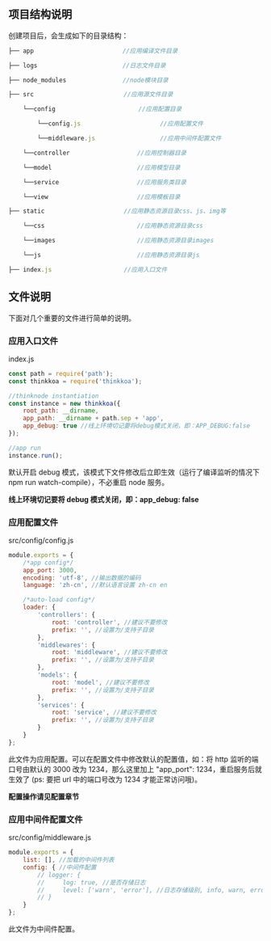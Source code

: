 ## 项目结构说明

创建项目后，会生成如下的目录结构：

```js
├── app　　　　　　　　　　　　　   //应用编译文件目录

├── logs　　　　　　　　　　　　　  //日志文件目录

├── node_modules　　　　　　　    //node模块目录

├── src　　　　　　　　　　　　     //应用源文件目录

    └──config                       //应用配置目录

        └──config.js                      //应用配置文件

        └──middleware.js                  //应用中间件配置文件

    └──controller　　　　            //应用控制器目录

    └──model　　　　　　　            //应用模型目录

    └──service　　　　　　　          //应用服务类目录

    └──view　　　　　　　             //应用模板目录

├── static　　　　　　            //应用静态资源目录css、js、img等

    └──css　　　　　　　              //应用静态资源目录css

    └──images　　　　　　　           //应用静态资源目录images

    └──js　　　　　　　               //应用静态资源目录js

├── index.js　　　　　　          //应用入口文件
```

## 文件说明

下面对几个重要的文件进行简单的说明。

### 应用入口文件

index.js

```js
const path = require('path');
const thinkkoa = require('thinkkoa');

//thinknode instantiation
const instance = new thinkkoa({
    root_path: __dirname,
    app_path: __dirname + path.sep + 'app',
    app_debug: true //线上环境切记要将debug模式关闭，即：APP_DEBUG:false
});

//app run
instance.run();
```

默认开启 debug 模式，该模式下文件修改后立即生效（运行了编译监听的情况下 npm run watch-compile），不必重启 node 服务。

**线上环境切记要将 debug 模式关闭，即：app_debug: false**

### 应用配置文件

src/config/config.js

```js
module.exports = {
    /*app config*/
    app_port: 3000, 
    encoding: 'utf-8', //输出数据的编码
    language: 'zh-cn', //默认语言设置 zh-cn en

    /*auto-load config*/
    loader: {
        'controllers': {
            root: 'controller', //建议不要修改
            prefix: '', //设置为/支持子目录
        },
        'middlewares': {
            root: 'middleware', //建议不要修改
            prefix: '', //设置为/支持子目录
        },
        'models': {
            root: 'model', //建议不要修改
            prefix: '', //设置为/支持子目录
        },
        'services': {
            root: 'service', //建议不要修改
            prefix: '', //设置为/支持子目录
        }
    }
};
```

此文件为应用配置。可以在配置文件中修改默认的配置值，如：将 http 监听的端口号由默认的 3000 改为 1234，那么这里加上 "app_port": 1234，重启服务后就生效了 (ps: 要把 url 中的端口号改为 1234 才能正常访问哦)。

**配置操作请见配置章节**

### 应用中间件配置文件

src/config/middleware.js

```js
module.exports = { 
    list: [], //加载的中间件列表
    config: { //中间件配置 
        // logger: {
        //     log: true, //是否存储日志
        //     level: ['warn', 'error'], //日志存储级别, info, warn, error, console类型日志有效
        // }
    }
};
```

此文件为中间件配置。